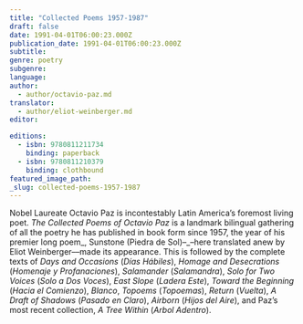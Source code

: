 ```yaml
---
title: "Collected Poems 1957-1987"
draft: false
date: 1991-04-01T06:00:23.000Z
publication_date: 1991-04-01T06:00:23.000Z
subtitle:
genre: poetry
subgenre:
language:
author:
  - author/octavio-paz.md
translator:
  - author/eliot-weinberger.md
editor:

editions:
  - isbn: 9780811211734
    binding: paperback
  - isbn: 9780811210379
    binding: clothbound
featured_image_path:
_slug: collected-poems-1957-1987
---
```


Nobel Laureate Octavio Paz is incontestably Latin America’s foremost living poet. _The Collected Poems of Octavio Paz_ is a landmark bilingual gathering of all the poetry he has published in book form since 1957, the year of his premier long poem_, Sunstone (Piedra de Sol)–_–here translated anew by Eliot Weinberger––made its appearance. This is followed by the complete texts of _Days and Occasions_ (_Días Hábiles_), _Homage and Desecrations_ (_Homenaje y Profanaciones_), _Salamander_ (_Salamandra_), _Solo for Two Voices_ (_Solo a Dos Voces_), _East Slope_ (_Ladera Este_), _Toward the Beginning_ (_Hacia el Comienzo_), _Blanco_, _Topoems_ (_Topoemas_), _Return_ (_Vuelta_), _A Draft of Shadows_ (_Pasado en Claro_), _Airborn_ (_Hijos del Aire_), and Paz’s most recent collection, _A Tree Within_ (_Arbol Adentro_).

